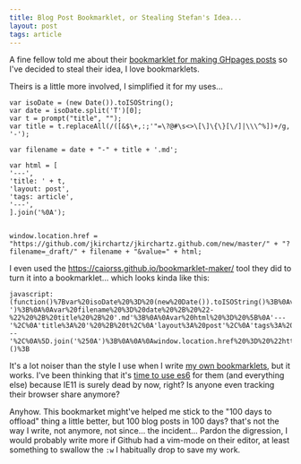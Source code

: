 ```yaml
---
title: Blog Post Bookmarklet, or Stealing Stefan's Idea...
layout: post
tags: article
---
```


A fine fellow told me about their [bookmarklet for making GHpages posts](https://stefanhayden.com/blog/2022/10/01/Quick-jekyll-Posts-with-Bookmarklet/) so I've decided to steal their idea, I love bookmarklets.

Theirs is a little more involved, I simplified it for my uses...

```
var isoDate = (new Date()).toISOString();
var date = isoDate.split('T')[0];
var t = prompt("title", "");
var title = t.replaceAll(/([&$\+,:;'"=\?@#\s<>\[\]\{\}[\/]|\\\^%])+/g, '-');

var filename = date + "-" + title + '.md';

var html = [
'---',
'title: ' + t,
'layout: post',
'tags: article',
'---',
].join('%0A');


window.location.href = "https://github.com/jkirchartz/jkirchartz.github.com/new/master/" + "?filename=_draft/" + filename + "&value=" + html;
```

I even used the <https://caiorss.github.io/bookmarklet-maker/> tool they did to turn it into a bookmarklet... which looks kinda like this:

```
javascript:(function()%7Bvar%20isoDate%20%3D%20(new%20Date()).toISOString()%3B%0Avar%20date%20%3D%20isoDate.split('T')%5B0%5D%3B%0Avar%20t%20%3D%20prompt(%22title%22%2C%20%22%22)%3B%0Avar%20title%20%3D%20t.replaceAll(%2F(%5B%26%24%5C%2B%2C%3A%3B'%22%3D%5C%3F%40%23%5Cs%3C%3E%5C%5B%5C%5D%5C%7B%5C%7D%5B%5C%2F%5D%7C%5C%5C%5C%5E%25%5D)%2B%2Fg%2C%20'-')%3B%0A%0Avar%20filename%20%3D%20date%20%2B%20%22-%22%20%2B%20title%20%2B%20'.md'%3B%0A%0Avar%20html%20%3D%20%5B%0A'---'%2C%0A'title%3A%20'%20%2B%20t%2C%0A'layout%3A%20post'%2C%0A'tags%3A%20article'%2C%0A'---'%2C%0A%5D.join('%250A')%3B%0A%0A%0Awindow.location.href%20%3D%20%22https%3A%2F%2Fgithub.com%2Fjkirchartz%2Fjkirchartz.github.com%2Fnew%2Fmaster%2F%22%20%2B%20%22%3Ffilename%3D_draft%2F%22%20%2B%20filename%20%2B%20%22%26value%3D%22%20%2B%20html%3B%7D)()%3B
```

It's a lot noiser than the style I use when I write [my own bookmarklets](https://jkirchartz.com/demos/bookmarklets.html), but it works. I've been thinking that it's [time to use es6](https://caniuse.com/?search=es6) for them (and everything else) because IE11 is surely dead by now, right? Is anyone even tracking their browser share anymore?

Anyhow. This bookmarket might've helped me stick to the "100 days to offload" thing a little better, but 100 blog posts in 100 days? that's not the way I write, not anymore, not since... the incident... Pardon the digression, I would probably write more if Github had a vim-mode on their editor, at least something to swallow the `:w` I habitually drop to save my work.

 
